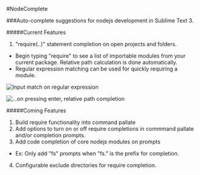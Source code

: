 #NodeComplete
  
###Auto-complete suggestions for nodejs development in Sublime Text 3.

#####Current Features
	
1. "require(..)" statement completion on open projects and folders.
  * Begin typing "require" to see a list of importable modules from your current package. Relative path calculation is done automatically.
  * Regular expression matching can be used for quickly requiring a module.
  
  ![Input match on regular expression](http://i.imgur.com/l03I7Hb.png)
  
  ![...on pressing enter, relative path completion](http://i.imgur.com/ntFoNgB.png)

#####Coming Features

1. Build require functionality into command pallate
2. Add options to turn on or off require completions in commmand pallate and/or completion prompts.
3. Add code completion of core nodejs modules on prompts
  * Ex: Only add "fs" prompts when "fs." is the prefix for completion.
4. Configurable exclude directories for require completion.
